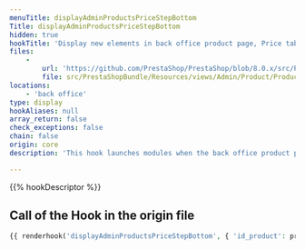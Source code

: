 ```yaml
---
menuTitle: displayAdminProductsPriceStepBottom
Title: displayAdminProductsPriceStepBottom
hidden: true
hookTitle: 'Display new elements in back office product page, Price tab'
files:
    -
        url: 'https://github.com/PrestaShop/PrestaShop/blob/8.0.x/src/PrestaShopBundle/Resources/views/Admin/Product/ProductPage/Panels/pricing.html.twig'
        file: src/PrestaShopBundle/Resources/views/Admin/Product/ProductPage/Panels/pricing.html.twig
locations:
    - 'back office'
type: display
hookAliases: null
array_return: false
check_exceptions: false
chain: false
origin: core
description: 'This hook launches modules when the back office product page is displayed'

---
```


{{% hookDescriptor %}}

## Call of the Hook in the origin file

```php
{{ renderhook('displayAdminProductsPriceStepBottom', { 'id_product': productId }) }}
```
